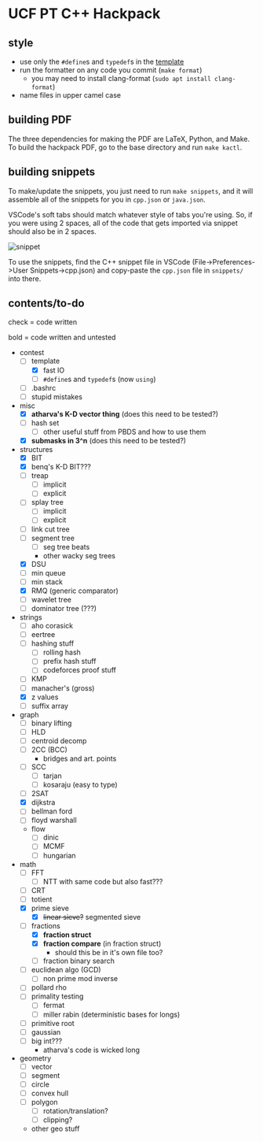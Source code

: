 # UCF PT C++ Hackpack

## style
- use only the `#define`s and `typedef`s in the [template](https://github.com/ucf-programming-team/hackpack-cpp/blob/master/content/contest/template.cpp)
- run the formatter on any code you commit (`make format`)
    - you may need to install clang-format (`sudo apt install clang-format`)
- name files in upper camel case

## building PDF
The three dependencies for making the PDF are LaTeX, Python, and Make.
To build the hackpack PDF, go to the base directory and run `make kactl`.

## building snippets
To make/update the snippets, you just need to run `make snippets`, and it will assemble all of the snippets for you in `cpp.json` or `java.json`.

VSCode's soft tabs should match whatever style of tabs you're using. So, if you were using 2 spaces, all of the code that gets imported via snippet should also be in 2 spaces.

![snippet](https://user-images.githubusercontent.com/30928035/93427043-1f731600-f88b-11ea-8b77-64aa6537b70e.gif)

To use the snippets, find the C++ snippet file in VSCode (File->Preferences->User Snippets->cpp.json) and copy-paste the `cpp.json` file in `snippets/` into there.

## contents/to-do
check = code written

bold = code written and untested

- contest
    - [ ] template
        - [x] fast IO
        - [ ] `#define`s and `typedef`s (now `using`)
    - [ ] .bashrc
    - [ ] stupid mistakes
- misc
    - [x] **atharva's K-D vector thing** (does this need to be tested?)
    - [ ] hash set
        - [ ] other useful stuff from PBDS and how to use them
    - [x] **submasks in 3^n** (does this need to be tested?)
- structures
    - [x] BIT
    - [x] benq's K-D BIT???
    - [ ] treap
        - [ ] implicit
        - [ ] explicit
    - [ ] splay tree
        - [ ] implicit
        - [ ] explicit
    - [ ] link cut tree
    - [ ] segment tree 
        - [ ] seg tree beats
        - other wacky seg trees
    - [x] DSU
    - [ ] min queue
    - [ ] min stack
    - [x] RMQ (generic comparator)
    - [ ] wavelet tree
    - [ ] dominator tree (???)
- strings
    - [ ] aho corasick
    - [ ] eertree
    - [ ] hashing stuff
        - [ ] rolling hash
        - [ ] prefix hash stuff
        - [ ] codeforces proof stuff
    - [ ] KMP
    - [ ] manacher's (gross)
    - [x] z values
    - [ ] suffix array
- graph
    - [ ] binary lifting
    - [ ] HLD
    - [ ] centroid decomp
    - [ ] 2CC (BCC)
        - bridges and art. points
    - [ ] SCC
        - [ ] tarjan 
        - [ ] kosaraju (easy to type)
    - [ ] 2SAT
    - [x] dijkstra
    - [ ] bellman ford
    - [ ] floyd warshall
    - flow
        - [ ] dinic
        - [ ] MCMF
        - [ ] hungarian
- math
    - [ ] FFT
        - [ ] NTT with same code but also fast???
    - [ ] CRT
    - [ ] totient
    - [x] prime sieve
        - [x] ~~linear sieve?~~ segmented sieve
    - [ ] fractions
        - [x] **fraction struct**
        - [x] **fraction compare** (in fraction struct)
            - should this be in it's own file too?
        - [ ] fraction binary search
    - [ ] euclidean algo (GCD)
        - [ ] non prime mod inverse
    - [ ] pollard rho
    - [ ] primality testing
        - [ ] fermat
        - [ ] miller rabin (deterministic bases for longs)
    - [ ] primitive root
    - [ ] gaussian
    - [ ] big int???
        - atharva's code is wicked long
- geometry
    - [ ] vector
    - [ ] segment
    - [ ] circle
    - [ ] convex hull
    - [ ] polygon
        - [ ] rotation/translation?
        - [ ] clipping?
    - other geo stuff
